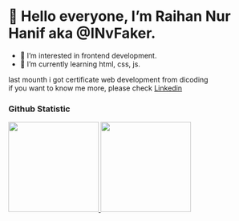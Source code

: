 # 👋 Hello everyone, I’m Raihan Nur Hanif aka @INvFaker.
- 👀 I’m interested in frontend development.
- 🌱 I’m currently learning html, css, js.

last mounth i got certificate web development from dicoding<br>
if you want to know me more, please check [Linkedin](https://www.linkedin.com/in/raihannh25/)

### Github Statistic
<p align="left">
<a href="https://github.com/penuliscode">
  <img height="180em" src="https://github-readme-stats-eight-theta.vercel.app/api?username=penuliscode&show_icons=true&theme=algolia&include_all_commits=true&count_private=true"/>
  <img height="180em" src="https://github-readme-stats-eight-theta.vercel.app/api/top-langs/?username=penuliscode&layout=compact&layout=compact&theme=algolia"/>
</a>
</p>
